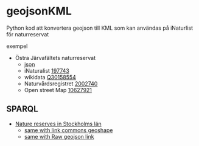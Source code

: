 # geojsonKML
Python kod att konvertera geojson till KML som kan användas på iNaturlist för naturreservat

exempel
* Östra Järvafältets naturreservat
  * [json](https://commons.wikimedia.org/wiki/Data:/Sweden/Nature_reserves/2020/%C3%96stra_J%C3%A4rvaf%C3%A4ltet/2002740.map)
  * iNaturalist [197743](https://www.inaturalist.org/observations?place_id=197743)
  * wikidata [Q30158554](https://www.wikidata.org/wiki/Q30158554)
  * Naturvårdsregistret [2002740](http://skyddadnatur.naturvardsverket.se/sknat/?nvrid=2002740)
  * Open street Map [10627921](https://www.openstreetmap.org/relation/10627921)
 
## SPARQL
* [Nature reserves in Stockholms län](https://w.wiki/8g9N) 
   * [same with link commons geoshape](https://w.wiki/8gAn)
   * [same with Raw geojson link](https://w.wiki/8gBH) 
